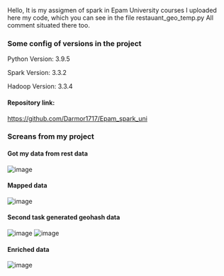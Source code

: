 Hello, It is my assigmen of spark in Epam University courses
I uploaded here my code, which you can see in the file restauant_geo_temp.py
All comment situated there too. 


### Some config of versions in the project

Python Version: 3.9.5

Spark Version: 3.3.2

Hadoop Version: 3.3.4

#### Repository link:
https://github.com/Darmor1717/Epam_spark_uni


### Screans from my project 
#### Got my data from rest data
![image](https://github.com/Darmor1717/Epam_spark_uni/assets/154723347/a1f2494d-842c-4572-b49f-ca6f11bc9c24)

#### Mapped data
![image](https://github.com/Darmor1717/Epam_spark_uni/assets/154723347/2d55966b-dc8e-490a-886d-2e1ab44ad582)

#### Second task generated geohash data
![image](https://github.com/Darmor1717/Epam_spark_uni/assets/154723347/e404d283-9740-4082-91f3-9d1cd33d0a17)
![image](https://github.com/Darmor1717/Epam_spark_uni/assets/154723347/9dbc26e7-88a8-4c9c-ad84-d289f6cdc58f)

#### Enriched data
![image](https://github.com/Darmor1717/Epam_spark_uni/assets/154723347/534b241c-2e78-4381-a3dd-97db9d814ea9)
